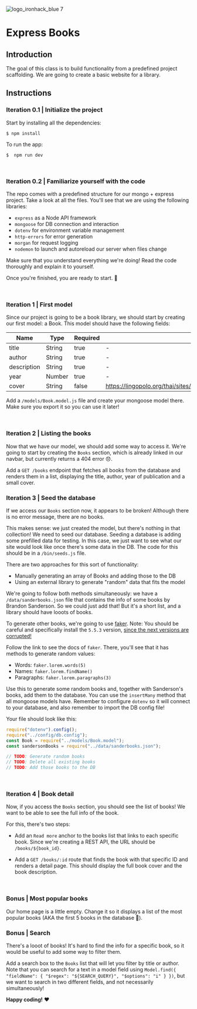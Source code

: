 ![logo_ironhack_blue 7](https://user-images.githubusercontent.com/23629340/40541063-a07a0a8a-601a-11e8-91b5-2f13e4e6b441.png)

# Express Books

## Introduction

The goal of this class is to build functionality from a predefined project scaffolding. We are going to create a basic website for a library.

## Instructions

### Iteration 0.1 | Initialize the project

Start by installing all the dependencies:

```shell
$ npm install
```

To run the app:

```shell
$  npm run dev
```

<br>

### Iteration 0.2 | Familiarize yourself with the code

The repo comes with a predefined structure for our mongo + express project. Take a look at all the files. You'll see that we are using the following libraries:

- `express` as a Node API framework
- `mongoose` for DB connection and interaction
- `dotenv` for environment variable management
- `http-errors` for error generation
- `morgan` for request logging
- `nodemon` to launch and autoreload our server when files change

Make sure that you understand everything we're doing! Read the code thoroughly and explain it to yourself.

Once you're finished, you are ready to start. 🚀

<br>

### Iteration 1 | First model

Since our project is going to be a book library, we should start by creating our first model: a Book. This model should have the following fields:

| Name        | Type   | Required | Default value                                                                                            |
| ----------- | ------ | -------- | -------------------------------------------------------------------------------------------------------- |
| title       | String | true     | -                                                                                                        |
| author      | String | true     | -                                                                                                        |
| description | String | true     | -                                                                                                        |
| year        | Number | true     | -                                                                                                        |
| cover       | String | false    | https://lingopolo.org/thai/sites/lingopolo.org.thai/files/styles/entry/public/images/2016/08/22/book.jpg |

Add a `/models/Book.model.js` file and create your mongoose model there. Make sure you export it so you can use it later!

<br>

### Iteration 2 | Listing the books

Now that we have our model, we should add some way to access it. We're going to start by creating the `Books` section, which is already linked in our navbar, but currently returns a 404 error 😞.

Add a `GET /books` endpoint that fetches all books from the database and renders them in a list, displaying the title, author, year of publication and a small cover.

### Iteration 3 | Seed the database

If we access our `Books` section now, it appears to be broken! Although there is no error message, there are no books.

This makes sense: we just created the model, but there's nothing in that collection! We need to seed our database. Seeding a database is adding some prefilled data for testing. In this case, we just want to see what our site would look like once there's some data in the DB. The code for this should be in a `/bin/seeds.js` file.

There are two approaches for this sort of functionality:

- Manually generating an array of Books and adding those to the DB
- Using an external library to generate "random" data that fits the model

We're going to follow both methods simultaneously: we have a `/data/sanderbooks.json` file that contains the info of some books by Brandon Sanderson. So we could just add that! But it's a short list, and a library should have looots of books.

To generate other books, we're going to use [faker](https://www.npmjs.com/package/faker/v/5.5.3). Note: You should be careful and specifically install the `5.5.3` version, [since the next versions are corrupted!](https://www.theverge.com/2022/1/9/22874949/developer-corrupts-open-source-libraries-projects-affected)

Follow the link to see the docs of `faker`. There, you'll see that it has methods to generate random values:

- Words: `faker.lorem.words(5)`
- Names: `faker.lorem.findName()`
- Paragraphs: `faker.lorem.paragraphs(3)`

Use this to generate some random books and, together with Sanderson's books, add them to the database. You can use the `insertMany` method that all mongoose models have. Remember to configure `dotenv` so it will connect to your database, and also remember to import the DB config file!

Your file should look like this:

```javascript
require("dotenv").config();
require("../config/db.config");
const Book = require("../models/Book.model");
const sandersonBooks = require("../data/sanderbooks.json");

// TODO: Generate random books
// TODO: Delete all existing books
// TODO: Add those books to the DB
```

<br>

### Iteration 4 | Book detail

Now, if you access the `Books` section, you should see the list of books! We want to be able to see the full info of the book.

For this, there's two steps:

- Add an `Read more` anchor to the books list that links to each specific book. Since we're creating a REST API, the URL should be `/books/${book_id}`.

- Add a `GET /books/:id` route that finds the book with that specific ID and renders a detail page. This should display the full book cover and the book description.

<br>

### Bonus | Most popular books

Our home page is a little empty. Change it so it displays a list of the most popular books (AKA the first 5 books in the database 🤫).

### Bonus | Search

There's a looot of books! It's hard to find the info for a specific book, so it would be useful to add some way to filter them.

Add a search box to the `Books` list that will let you filter by title or author. Note that you can search for a text in a model field using `Model.find({ "fieldName": { "$regex": "${SEARCH_QUERY}", "$options": "i" } })`, but we want to search in two different fields, and not necessarily simultaneously!

**Happy coding!** :heart:
